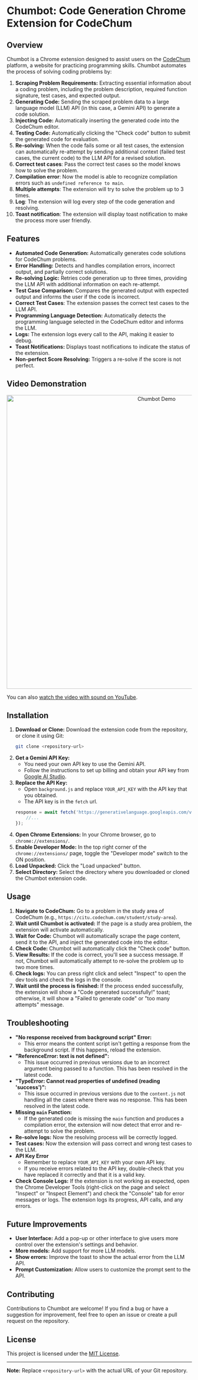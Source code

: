 # Chumbot: Code Generation Chrome Extension for CodeChum

## Overview

Chumbot is a Chrome extension designed to assist users on the [CodeChum](https://www.codechum.com/) platform, a website for practicing programming skills. Chumbot automates the process of solving coding problems by:

1.  **Scraping Problem Requirements:** Extracting essential information about a coding problem, including the problem description, required function signature, test cases, and expected output.
2.  **Generating Code:** Sending the scraped problem data to a large language model (LLM) API (in this case, a Gemini API) to generate a code solution.
3.  **Injecting Code:** Automatically inserting the generated code into the CodeChum editor.
4.  **Testing Code:** Automatically clicking the "Check code" button to submit the generated code for evaluation.
5.  **Re-solving:** When the code fails some or all test cases, the extension can automatically re-attempt by sending additional context (failed test cases, the current code) to the LLM API for a revised solution.
6. **Correct test cases**: Pass the correct test cases so the model knows how to solve the problem.
7. **Compilation error**: Now the model is able to recognize compilation errors such as `undefined reference to main`.
8. **Multiple attempts**: The extension will try to solve the problem up to 3 times.
9. **Log**: The extension will log every step of the code generation and resolving.
10. **Toast notification**: The extension will display toast notification to make the process more user friendly.

## Features

*   **Automated Code Generation:** Automatically generates code solutions for CodeChum problems.
*   **Error Handling:** Detects and handles compilation errors, incorrect output, and partially correct solutions.
*   **Re-solving Logic:** Retries code generation up to three times, providing the LLM API with additional information on each re-attempt.
*   **Test Case Comparison:** Compares the generated output with expected output and informs the user if the code is incorrect.
*   **Correct Test Cases**: The extension passes the correct test cases to the LLM API.
*   **Programming Language Detection:** Automatically detects the programming language selected in the CodeChum editor and informs the LLM.
*   **Logs:** The extension logs every call to the API, making it easier to debug.
*   **Toast Notifications:** Displays toast notifications to indicate the status of the extension.
*   **Non-perfect Score Resolving:** Triggers a re-solve if the score is not perfect.

## Video Demonstration

<div align="center">
<img src="chumbot-demo.gif" alt="Chumbot Demo" width="800">
</div>

You can also [watch the video with sound on YouTube](https://www.youtube.com/watch?v=L8T0pts35ug).

## Installation

1.  **Download or Clone:** Download the extension code from the repository, or clone it using Git:
    ```bash
    git clone <repository-url>
    ```
2.  **Get a Gemini API Key:**
    *   You need your own API key to use the Gemini API.
    *   Follow the instructions to set up billing and obtain your API key from [Google AI Studio](https://makersuite.google.com/app/apikey).
3.  **Replace the API Key:**
    *   Open `background.js` and replace `YOUR_API_KEY` with the API key that you obtained.
    *   The API key is in the `fetch` url.
    ```javascript
    response = await fetch('https://generativelanguage.googleapis.com/v1beta/models/gemini-2.0-flash:generateContent?key=YOUR_API_KEY', {
        //...
    });
    ```
4.  **Open Chrome Extensions:** In your Chrome browser, go to `chrome://extensions/`.
5.  **Enable Developer Mode:** In the top right corner of the `chrome://extensions/` page, toggle the "Developer mode" switch to the ON position.
6.  **Load Unpacked:** Click the "Load unpacked" button.
7.  **Select Directory:** Select the directory where you downloaded or cloned the Chumbot extension code.

## Usage

1.  **Navigate to CodeChum:** Go to a problem in the study area of CodeChum (e.g., `https://citu.codechum.com/student/study-area`).
2.  **Wait until Chumbot is activated:** If the page is a study area problem, the extension will activate automatically.
3.  **Wait for Code:** Chumbot will automatically scrape the page content, send it to the API, and inject the generated code into the editor.
4.  **Check Code:** Chumbot will automatically click the "Check code" button.
5.  **View Results:** If the code is correct, you'll see a success message. If not, Chumbot will automatically attempt to re-solve the problem up to two more times.
6.  **Check logs:** You can press right click and select "Inspect" to open the dev tools and check the logs in the console.
7.  **Wait until the process is finished:** If the process ended successfully, the extension will show a "Code generated successfully!" toast; otherwise, it will show a "Failed to generate code" or "too many attempts" message.

## Troubleshooting

*   **"No response received from background script" Error:**
    *   This error means the content script isn't getting a response from the background script. If this happens, reload the extension.
*   **"ReferenceError: text is not defined":**
    *   This issue occurred in previous versions due to an incorrect argument being passed to a function. This has been resolved in the latest code.
*   **"TypeError: Cannot read properties of undefined (reading 'success')":**
    *   This issue occurred in previous versions due to the `content.js` not handling all the cases where there was no response. This has been resolved in the latest code.
*   **Missing `main` Function:**
    *   If the generated code is missing the `main` function and produces a compilation error, the extension will now detect that error and re-attempt to solve the problem.
*   **Re-solve logs:** Now the resolving process will be correctly logged.
*   **Test cases:** Now the extension will pass correct and wrong test cases to the LLM.
*   **API Key Error**
    * Remember to replace `YOUR_API_KEY` with your own API key.
    *   If you receive errors related to the API key, double-check that you have replaced it correctly and that it is a valid key.
*   **Check Console Logs:** If the extension is not working as expected, open the Chrome Developer Tools (right-click on the page and select "Inspect" or "Inspect Element") and check the "Console" tab for error messages or logs. The extension logs its progress, API calls, and any errors.

## Future Improvements

*   **User Interface:** Add a pop-up or other interface to give users more control over the extension's settings and behavior.
*   **More models:** Add support for more LLM models.
*   **Show errors:** Improve the toast to show the actual error from the LLM API.
*   **Prompt Customization:** Allow users to customize the prompt sent to the API.

## Contributing

Contributions to Chumbot are welcome! If you find a bug or have a suggestion for improvement, feel free to open an issue or create a pull request on the repository.

## License

This project is licensed under the [MIT License](https://opensource.org/licenses/MIT).

---

**Note:** Replace `<repository-url>` with the actual URL of your Git repository.
